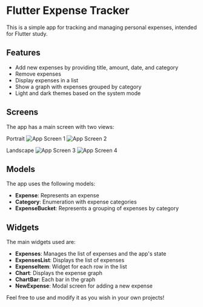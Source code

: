 # Flutter Expense Tracker

This is a simple app for tracking and managing personal expenses, intended for Flutter study.

## Features

- Add new expenses by providing title, amount, date, and category
- Remove expenses
- Display expenses in a list
- Show a graph with expenses grouped by category
- Light and dark themes based on the system mode

## Screens

The app has a main screen with two views:

Portrait
![App Screen 1](https://i.ibb.co/ykqHS5Z/screen1.png)
![App Screen 2](https://i.ibb.co/ykqHS5Z/screen2.png)

Landscape
![App Screen 3](https://i.ibb.co/ykqHS5Z/screen3.png)
![App Screen 4](https://i.ibb.co/ykqHS5Z/screen4.png)

## Models

The app uses the following models:

- **Expense**: Represents an expense
- **Category**: Enumeration with expense categories
- **ExpenseBucket**: Represents a grouping of expenses by category

## Widgets

The main widgets used are:

- **Expenses**: Manages the list of expenses and the app's state
- **ExpensesList**: Displays the list of expenses
- **ExpenseItem**: Widget for each row in the list
- **Chart**: Displays the expense graph
- **ChartBar**: Each bar in the graph
- **NewExpense**: Modal screen for adding a new expense

Feel free to use and modify it as you wish in your own projects!

